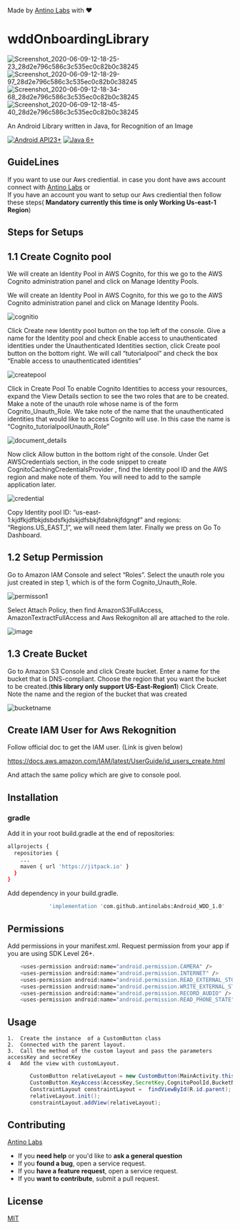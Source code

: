 Made by [Antino Labs](https://www.antino.io/) with ❤️


# wddOnboardingLibrary
![Screenshot_2020-06-09-12-18-25-23_28d2e796c586c3c535ec0c82b0c38245](https://user-images.githubusercontent.com/51435895/84117013-82643e00-aa4e-11ea-8b20-772366fdaf7f.jpg)  ![Screenshot_2020-06-09-12-18-29-97_28d2e796c586c3c535ec0c82b0c38245](https://user-images.githubusercontent.com/51435895/84117535-4bdaf300-aa4f-11ea-936f-62bf72bae6ef.jpg)  ![Screenshot_2020-06-09-12-18-34-68_28d2e796c586c3c535ec0c82b0c38245](https://user-images.githubusercontent.com/51435895/84118436-a032a280-aa50-11ea-832d-3f9aa2dfe9f2.jpg)    ![Screenshot_2020-06-09-12-18-45-40_28d2e796c586c3c535ec0c82b0c38245](https://user-images.githubusercontent.com/51435895/84118066-197dc580-aa50-11ea-9a25-481e10018330.jpg)


An Android Library written in Java, for Recognition of an Image 

[![Android API23+](https://img.shields.io/badge/Android-API_23+-green.svg)]()
  [![Java 6+](https://img.shields.io/badge/Java-6+-red.svg)]()
  
  
  
  ## GuideLines 
  If you want to use our Aws crediential. in case you dont have aws account connect with [Antino Labs](https://www.antino.io/)
  							or						
  If you have an account you want to setup our Aws crediential then follow these steps( **Mandatory currently this time is only Working Us-east-1 Region**)
  
  ## Steps for Setups
  
  ## 1.1 Create Cognito pool
  
   We will create an Identity Pool in AWS Cognito, for this we go to the AWS Cognito administration panel and click on Manage     Identity Pools.
  
 We will create an Identity Pool in AWS Cognito, for this we go to the AWS Cognito administration panel and click on Manage Identity Pools.
 
 ![cognitio](https://user-images.githubusercontent.com/51435895/84233522-1cd88600-ab10-11ea-8acb-fb1a57c77bfa.png)
 
 
 Click Create new Identity pool button on the top left of the console.
Give a name for the Identity pool and check Enable access to unauthenticated identities under the Unauthenticated Identities section, click Create pool button on the bottom right.
We will call “tutorialpool” and check the box “Enable access to unauthenticated identities”

![createpool](https://user-images.githubusercontent.com/51435895/84233732-86589480-ab10-11ea-961b-9df5d7e8254c.png)

Click in Create Pool
To enable Cognito Identities to access your resources, expand the View Details section to see the two roles that are to be created. Make a note of the unauth role whose name is of the form Cognito_<IdentityPoolName>Unauth_Role.
We take note of the name that the unauthenticated identities that would like to access Cognito will use. In this case the name is “Cognito_tutorialpoolUnauth_Role”
	
![document_details](https://user-images.githubusercontent.com/51435895/84233917-e9e2c200-ab10-11ea-8acc-5f897a1aa455.png)

Now click Allow button in the bottom right of the console.
Under Get AWSCredentials section, in the code snippet to create CognitoCachingCredentialsProvider , find the Identity pool ID and the AWS region and make note of them. You will need to add to the sample application later.

![credential](https://user-images.githubusercontent.com/51435895/84234093-35956b80-ab11-11ea-8faf-7db1585c0e81.png)

Copy Identity pool ID: “us-east-1:kjdfkjdfbkjdsbdsfkjdskjdfsbkjfdabnkjfdgngf”
and regions: “Regions.US_EAST_1”, we will need them later. Finally we press on Go To Dashboard.

## 1.2 Setup Permission

Go to Amazon IAM Console and select “Roles”.
Select the unauth role you just created in step 1, which is of the form Cognito_<IdentityPoolName>Unauth_Role.

![permisson1](https://user-images.githubusercontent.com/51435895/84234417-d552f980-ab11-11ea-955a-1adedc1f61cb.png)

Select Attach Policy, then find AmazonS3FullAccess, AmazonTextractFullAccess and Aws Rekogniton all are attached to the role.

![image](https://user-images.githubusercontent.com/51435895/84234707-4db9ba80-ab12-11ea-82ce-37d24e23ceaf.png)

## 1.3 Create Bucket

Go to Amazon S3 Console and click Create bucket.
Enter a name for the bucket that is DNS-compliant.
Choose the region that you want the bucket to be created.(**this library only support US-East-Region1**)
Click Create. Note the name and the region of the bucket that was created

![bucketname](https://user-images.githubusercontent.com/51435895/84235217-18fa3300-ab13-11ea-86e7-9d0106e2629b.png)

## Create IAM User for Aws Rekognition

Follow official doc to get the IAM user. (Link is given below)

https://docs.aws.amazon.com/IAM/latest/UserGuide/id_users_create.html 

And attach the same policy which are give to console pool.

## Installation

### gradle

Add it in your root build.gradle at the end of repositories:

```bash
allprojects {
  repositories {
	...
	maven { url 'https://jitpack.io' }
  }
}
```

Add dependency in your build.gradle.

```bash
	         'implementation 'com.github.antinolabs:Android_WDD_1.0'
```

## Permissions
Add permissions in your manifest.xml. Request permission from your app if you are using SDK Level 26+.

```bash
    <uses-permission android:name="android.permission.CAMERA" />
    <uses-permission android:name="android.permission.INTERNET" />
    <uses-permission android:name="android.permission.READ_EXTERNAL_STORAGE" />
    <uses-permission android:name="android.permission.WRITE_EXTERNAL_STORAGE" />
    <uses-permission android:name="android.permission.RECORD_AUDIO" />
    <uses-permission android:name="android.permission.READ_PHONE_STATE" />
```

## Usage

	1.  Create the instance  of a CustomButton class
	2.  Connected with the parent layout.
	3.  Call the method of the custom layout and pass the parameters accessKey and secretKey
	4   Add the view with customLayout.

```java
       CustomButton relativeLayout = new CustomButton(MainActivity.this);
       CustomButton.KeyAccess(AccessKey,SecretKey,CognitoPoolId,BucketName);
       ConstraintLayout constraintLayout =  findViewById(R.id.parent);
       relativeLayout.init();
       constraintLayout.addView(relativeLayout);
 ```
 
 ## Contributing
 [Antino Labs](https://www.antino.io/)
- If you **need help** or you'd like to **ask a general question**
- If you **found a bug**, open a service request.
- If you **have a feature request**, open a service request.
- If you **want to contribute**, submit a pull request.
 
 ## License
[MIT](https://choosealicense.com/licenses/mit/)
